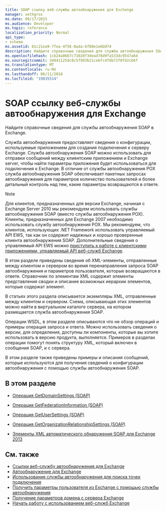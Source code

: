 ```yaml
---
title: SOAP ссылку веб-службы автообнаружения для Exchange
manager: sethgros
ms.date: 09/17/2015
ms.audience: Developer
ms.topic: reference
localization_priority: Normal
api_type:
- schema
ms.assetid: 61c21ea9-7fea-4f56-8ada-bf80e1e6b074
description: Найдите справочные сведения для службы автообнаружения SOAP в Exchange.
ms.openlocfilehash: 1cb24a8667c71028f3dead78d9fa533dc9547a64
ms.sourcegitcommit: 34041125dc8c5f993b21cebfc4f8b72f0fd2cb6f
ms.translationtype: MT
ms.contentlocale: ru-RU
ms.lasthandoff: 06/11/2018
ms.locfileid: "19835514"
---
```

# <a name="soap-autodiscover-web-service-reference-for-exchange"></a>SOAP ссылку веб-службы автообнаружения для Exchange

Найдите справочные сведения для службы автообнаружения SOAP в Exchange.
  
Служба автообнаружения предоставляет сведения о конфигурации, используемые приложением для создания подключения к серверу Exchange. Служба автообнаружения SOAP можно использовать для отправки сообщений между клиентским приложением и Exchange server, чтобы найти параметры приложения будет использоваться для подключения к Exchange. В отличие от службы автообнаружения POX служба автообнаружения SOAP обеспечивает пакетных запросах автообнаружения для параметров количество пользователей и более детальный контроль над тем, какие параметры возвращаются в ответе. 
  
> [!NOTE]
> Для клиентов, предназначенных для версии Exchange, начиная с Exchange Server 2010 мы рекомендуем использовать службы автообнаружения SOAP (вместо службы автообнаружения POX). Клиенты, предназначенных для Exchange 2007 необходимо использовать службу автообнаружения POX. Мы рекомендуем, что клиентов, использующих .NET Framework использовать управляемый API EWS, так как он содержит надежных и хорошо проверенные клиента автообнаружения SOAP. Дополнительные сведения о управляемый API EWS можно [приступить к работе с клиентскими приложениями, управляемый API веб-служб Exchange](http://msdn.microsoft.com/library/c2267733-6f4f-49e5-9614-1e4a24c3af1a%28Office.15%29.aspx). 
  
В этом разделе приведены сведения об XML-элементы, отправленные между клиентом и сервером во время перенаправления запроса SOAP автообнаружения и параметров пользователя, которые возвращаются в ответе. Справочник по элементам XML содержит элементы представления сводки и описание возможных иерархии элементов, которые содержат элемент. 
  
В статьях этого раздела описывается экземпляры XML, отправленные между клиентом и сервером. Схема, описывающая этих элементов можно найти в виртуальном каталоге сервера, на котором размещается служба автообнаружения SOAP.
  
Операции WSDL, в этом разделе описываются что не обзор операций и примеры операция запроса и ответа. Можно использовать сведения о версии, для определения, доступны ли компоненты, которые вы хотите использовать в версию продукта, выполняется. Примеров в разделах операции помогут понять структуру XML, который включен в сообщения SOAP, и с сервера.
  
В этом разделе также приведены примеры и описания сообщений, которые используются для получения сведений о конфигурации автообнаружения с помощью службы автообнаружения SOAP. 
  
## <a name="in-this-section"></a>В этом разделе
<a name="bk_InThisSection"> </a>

- [Операция GetDomainSettings (SOAP)](getdomainsettings-operation-soap.md)
    
- [Операция GetFederationInformation (SOAP)](getfederationinformation-operation-soap.md)
    
- [Операция GetUserSettings (SOAP)](getusersettings-operation-soap.md)
    
- [Операция GetOrganizationRelationshipSettings (SOAP)](getorganizationrelationshipsettings-operation-soap.md)
    
- [Элементы XML автоматического обнаружения SOAP для Exchange 2013](soap-autodiscover-xml-elements-for-exchange-2013.md)
    
## <a name="see-also"></a>См. также


- [Ссылки веб-службу автообнаружения для Exchange](autodiscover-web-service-reference-for-exchange.md)
- [Автообнаружение для Exchange](../exchange-web-services/autodiscover-for-exchange.md)
- [Использование службы автообнаружения для поиска точек подключения](http://msdn.microsoft.com/library/03896542-549b-4c45-973c-98f9025ea26c%28Office.15%29.aspx)
- [Получить параметры пользователя из Exchange с помощью службы автообнаружения](http://msdn.microsoft.com/library/6d90c305-4802-4e18-8d52-f60349feaa8d%28Office.15%29.aspx)
- [Получение параметров домена с сервера Exchange](http://msdn.microsoft.com/library/2f9acb81-5135-4f72-94e8-65c235d725e6%28Office.15%29.aspx)
- [Начать работу с использованием веб-служб Exchange](../exchange-web-services/start-using-web-services-in-exchange.md)
    

